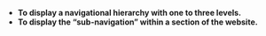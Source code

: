 - **To display a navigational hierarchy with one to three levels.**
- **To display the “sub-navigation” within a section of the website.**